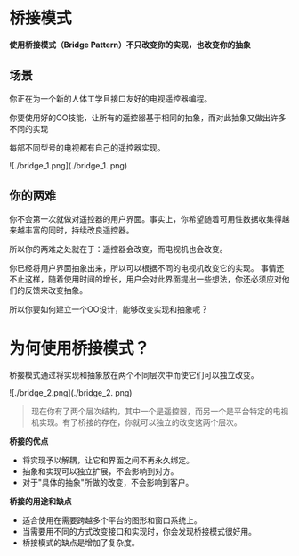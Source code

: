 # 桥接模式

**使用桥接模式（Bridge Pattern）不只改变你的实现，也改变你的抽象**

## 场景

你正在为一个新的人体工学且接口友好的电视遥控器编程。

你要使用好的OO技能，让所有的遥控器基于相同的抽象，而对此抽象又做出许多不同的实现

每部不同型号的电视都有自己的遥控器实现。


![./bridge_1.png](./bridge_1. png)

## 你的两难

你不会第一次就做对遥控器的用户界面。事实上，你希望随着可用性数据收集得越来越丰富的同时，持续改良遥控器。

所以你的两难之处就在于：遥控器会改变，而电视机也会改变。

你已经将用户界面抽象出来，所以可以根据不同的电视机改变它的实现。
事情还不止这样，随着使用时间的增长，用户会对此界面提出一些想法，你还必须应对他们的反馈来改变抽象。

所以你要如何建立一个OO设计，能够改变实现和抽象呢？

# 为何使用桥接模式？

桥接模式通过将实现和抽象放在两个不同层次中而使它们可以独立改变。

![./bridge_2.png](./bridge_2. png)

> 现在你有了两个层次结构，其中一个是遥控器，而另一个是平台特定的电视机实现。有了桥接的存在，你就可以独立的改变这两个层次。


**桥接的优点**

- 将实现予以解耦，让它和界面之间不再永久绑定。
- 抽象和实现可以独立扩展，不会影响到对方。
- 对于"具体的抽象"所做的改变，不会影响到客户。


**桥接的用途和缺点**

- 适合使用在需要跨越多个平台的图形和窗口系统上。
- 当需要用不同的方式改变接口和实现时，你会发现桥接模式很好用。
- 桥接模式的缺点是增加了复杂度。

